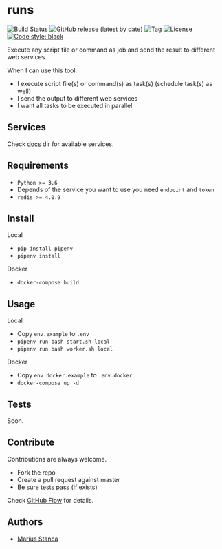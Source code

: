 # runs

[![Build Status](https://travis-ci.com/wmariuss/runs.svg?branch=master)](https://travis-ci.com/wmariuss/runs)
[![GitHub release (latest by date)](https://img.shields.io/github/v/release/wmariuss/runs)](https://github.com/wmariuss/runs/releases)
[![Tag](https://img.shields.io/github/v/tag/wmariuss/runs)](https://github.com/wmariuss/runs/tags)
[![License](https://img.shields.io/github/license/wmariuss/runs)](https://github.com/wmariuss/runs/blob/master/LICENSE)
[![Code style: black](https://img.shields.io/badge/code%20style-black-000000.svg)](https://github.com/psf/black)

Execute any script file or command as job and send the result to different web services.

When I can use this tool:

* I execute script file(s) or command(s) as task(s) (schedule task(s) as well)
* I send the output to different web services
* I want all tasks to be executed in parallel

## Services

Check [docs](docs/) dir for available services.

## Requirements

* `Python >= 3.6`
* Depends of the service you want to use you need `endpoint` and `token`
* `redis >= 4.0.9`

## Install

Local

* `pip install pipenv`
* `pipenv install`

Docker

* `docker-compose build`

## Usage

Local

* Copy `env.example` to `.env`
* `pipenv run bash start.sh local`
* `pipenv run bash worker.sh local`

Docker

* Copy `env.docker.example` to `.env.docker`
* `docker-compose up -d`

## Tests

Soon.

## Contribute

Contributions are always welcome.

* Fork the repo
* Create a pull request against master
* Be sure tests pass (if exists)

Check [GitHub Flow](https://guides.github.com/introduction/flow/) for details.

## Authors

* [Marius Stanca](mailto:me@marius.xyz)
